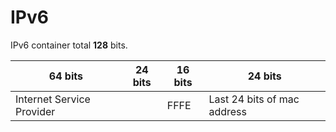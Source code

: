 # IPv6

IPv6 container total **128** bits.

64 bits | 24 bits | 16 bits | 24 bits
---|---|---|---
Internet Service Provider | | FFFE | Last 24 bits of mac address
